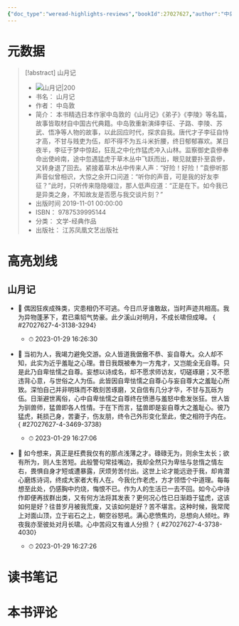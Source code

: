 ```yaml
---
{"doc_type":"weread-highlights-reviews","bookId":27027627,"author":"中岛敦","cover":"https://weread-1258476243.file.myqcloud.com/weread/cover/79/YueWen_27027627/t7_YueWen_27027627.jpg","reviewCount":0,"noteCount":3,"isbn":9787539995144,"category":"文学-经典作品","lastReadDate":"2023-01-29","dg-publish":true,"permalink":"/00inbox/weread/山月记-中岛敦/","dgPassFrontmatter":true,"created":"","updated":""}
---
```


# 元数据
> [!abstract] 山月记
> - ![ 山月记|200](https://weread-1258476243.file.myqcloud.com/weread/cover/79/YueWen_27027627/t7_YueWen_27027627.jpg)
> - 书名： 山月记
> - 作者： 中岛敦
> - 简介： 本书精选日本作家中岛敦的《山月记》《弟子》《李陵》等名篇，故事皆取材自中国古代典籍。中岛敦重新演绎李征、子路、李陵、苏武、悟净等人物的故事，以此回应时代，探求自我。唐代才子李征自恃才高，不甘与贱吏为伍，却不得不为五斗米折腰，终日郁郁寡欢。某日夜半，李征于梦中惊起，狂乱之中化作猛虎冲入山林。监察御史袁傪奉命出使岭南，途中忽遇猛虎于草木丛中飞跃而出，眼见就要扑至袁傪，又转身退了回去。紧接着草木丛中传来人声：“好险！好险！”袁傪听那声音似曾相识，大惊之余开口问道：“听你的声音，可是我的好友李征？”此时，只听传来隐隐啜泣，那人低声应道：“正是在下。如今我已是异类之身，不知故友是否愿与我交谈片刻？”
> - 出版时间 2019-11-01 00:00:00
> - ISBN： 9787539995144
> - 分类： 文学-经典作品
> - 出版社： 江苏凤凰文艺出版社

# 高亮划线

## 山月记


- 📌 偶因狂疾成殊类，灾患相仍不可逃。今日爪牙谁敢敌，当时声迹共相高。我为异物蓬茅下，君已乘轺气势豪。此夕溪山对明月，不成长啸但成嗥。
{ #27027627-4-3138-3294}

    - ⏱ 2023-01-29 16:26:30 

- 📌 当初为人，我竭力避免交游。众人皆道我倨傲不恭、妄自尊大。众人却不知，此实为近乎羞耻之心理。昔日我既被奉为一方鬼才，又岂能全无自尊。只是此乃自卑怯懦之自尊。妄想以诗成名，却不愿求师访友，切磋琢磨；又不愿违背心意，与世俗之人为伍。此皆因自卑怯懦之自尊心与妄自尊大之羞耻心所致。深怕自己并非明珠而不敢刻苦琢磨，又自信有几分才华，不甘与瓦砾为伍。日渐避世离俗，心中自卑怯懦之自尊终在愤懑与羞怒中愈发张狂。世人皆为驯兽师，猛兽即各人性情。于在下而言，猛兽即是妄自尊大之羞耻心。彼乃猛虎，耗损己身，苦妻子，伤友朋，终令己外形变化至此，使之相符于内在。
{ #27027627-4-3469-3738}

    - ⏱ 2023-01-29 16:27:06 

- 📌 如今想来，真正是枉费我仅有的那点浅薄之才。碌碌无为，则余生太长；欲有所为，则人生苦短。此般警句常挂嘴边，我却全然只为卑怯与怠惰之情左右，畏惧自身才短或遭暴露，厌烦劳苦付出。这世上论才能远逊于我，却肯潜心磨炼诗词，终成大家者大有人在。今我化作老虎，方才领悟个中道理。每每想至此处，仍感胸中灼烧，悔恨不已。作为人的生活已一去不回。如今心中诗作即便再拔群出类，又有何方法将其发表？更何况心性已日渐趋于猛虎，这该如何是好？往昔岁月被我荒废，又该如何是好？苦不堪言。这种时候，我常爬上对面山顶，立于岩石之上，朝空谷怒吼。满心悲愤焦灼，总想向人倾吐。昨夜我亦至彼处对月长啸。心中苦闷又有谁人分担？
{ #27027627-4-3738-4030}

    - ⏱ 2023-01-29 16:27:26 
# 读书笔记

# 本书评论
